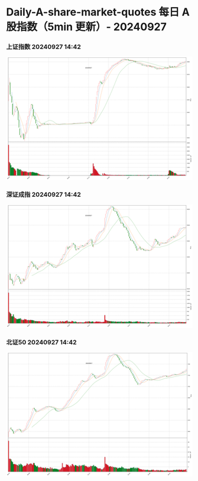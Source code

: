 
# Daily-A-share-market-quotes 每日 A 股指数（5min 更新）- 20240927

### 上证指数 20240927 14:42
![](./fig/2024/9/20240927-sh000001.png)

### 深证成指 20240927 14:42
![](./fig/2024/9/20240927-sz399001.png)

### 北证50 20240927 14:42
![](./fig/2024/9/20240927-bj899050.png)
